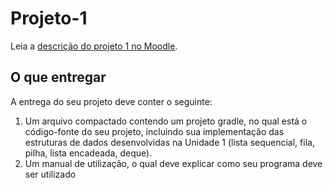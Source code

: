 # Projeto-1

Leia a [descrição do projeto 1 no Moodle](https://moodle.ifsc.edu.br/mod/page/view.php?id=178068).

## O que entregar

A entrega do seu projeto deve conter o seguinte:
1. Um arquivo compactado contendo um projeto gradle, no qual está o código-fonte do seu projeto, incluindo sua implementação das estruturas de dados desenvolvidas na Unidade 1 (lista sequencial, fila, pilha, lista encadeada, deque).
2. Um manual de utilização, o qual deve explicar como seu programa deve ser utilizado
